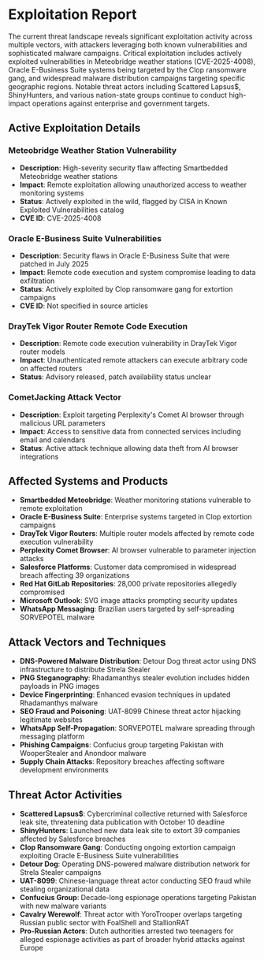 # Exploitation Report

The current threat landscape reveals significant exploitation activity across multiple vectors, with attackers leveraging both known vulnerabilities and sophisticated malware campaigns. Critical exploitation includes actively exploited vulnerabilities in Meteobridge weather stations (CVE-2025-4008), Oracle E-Business Suite systems being targeted by the Clop ransomware gang, and widespread malware distribution campaigns targeting specific geographic regions. Notable threat actors including Scattered Lapsus$, ShinyHunters, and various nation-state groups continue to conduct high-impact operations against enterprise and government targets.

## Active Exploitation Details

### Meteobridge Weather Station Vulnerability
- **Description**: High-severity security flaw affecting Smartbedded Meteobridge weather stations
- **Impact**: Remote exploitation allowing unauthorized access to weather monitoring systems
- **Status**: Actively exploited in the wild, flagged by CISA in Known Exploited Vulnerabilities catalog
- **CVE ID**: CVE-2025-4008

### Oracle E-Business Suite Vulnerabilities
- **Description**: Security flaws in Oracle E-Business Suite that were patched in July 2025
- **Impact**: Remote code execution and system compromise leading to data exfiltration
- **Status**: Actively exploited by Clop ransomware gang for extortion campaigns
- **CVE ID**: Not specified in source articles

### DrayTek Vigor Router Remote Code Execution
- **Description**: Remote code execution vulnerability in DrayTek Vigor router models
- **Impact**: Unauthenticated remote attackers can execute arbitrary code on affected routers
- **Status**: Advisory released, patch availability status unclear

### CometJacking Attack Vector
- **Description**: Exploit targeting Perplexity's Comet AI browser through malicious URL parameters
- **Impact**: Access to sensitive data from connected services including email and calendars
- **Status**: Active attack technique allowing data theft from AI browser integrations

## Affected Systems and Products

- **Smartbedded Meteobridge**: Weather monitoring stations vulnerable to remote exploitation
- **Oracle E-Business Suite**: Enterprise systems targeted in Clop extortion campaigns  
- **DrayTek Vigor Routers**: Multiple router models affected by remote code execution vulnerability
- **Perplexity Comet Browser**: AI browser vulnerable to parameter injection attacks
- **Salesforce Platforms**: Customer data compromised in widespread breach affecting 39 organizations
- **Red Hat GitLab Repositories**: 28,000 private repositories allegedly compromised
- **Microsoft Outlook**: SVG image attacks prompting security updates
- **WhatsApp Messaging**: Brazilian users targeted by self-spreading SORVEPOTEL malware

## Attack Vectors and Techniques

- **DNS-Powered Malware Distribution**: Detour Dog threat actor using DNS infrastructure to distribute Strela Stealer
- **PNG Steganography**: Rhadamanthys stealer evolution includes hidden payloads in PNG images
- **Device Fingerprinting**: Enhanced evasion techniques in updated Rhadamanthys malware
- **SEO Fraud and Poisoning**: UAT-8099 Chinese threat actor hijacking legitimate websites
- **WhatsApp Self-Propagation**: SORVEPOTEL malware spreading through messaging platform
- **Phishing Campaigns**: Confucius group targeting Pakistan with WooperStealer and Anondoor malware
- **Supply Chain Attacks**: Repository breaches affecting software development environments

## Threat Actor Activities

- **Scattered Lapsus$**: Cybercriminal collective returned with Salesforce leak site, threatening data publication with October 10 deadline
- **ShinyHunters**: Launched new data leak site to extort 39 companies affected by Salesforce breaches
- **Clop Ransomware Gang**: Conducting ongoing extortion campaign exploiting Oracle E-Business Suite vulnerabilities
- **Detour Dog**: Operating DNS-powered malware distribution network for Strela Stealer campaigns
- **UAT-8099**: Chinese-language threat actor conducting SEO fraud while stealing organizational data
- **Confucius Group**: Decade-long espionage operations targeting Pakistan with new malware variants
- **Cavalry Werewolf**: Threat actor with YoroTrooper overlaps targeting Russian public sector with FoalShell and StallionRAT
- **Pro-Russian Actors**: Dutch authorities arrested two teenagers for alleged espionage activities as part of broader hybrid attacks against Europe